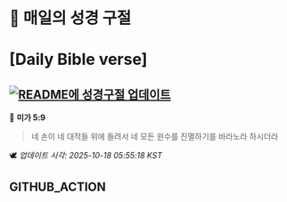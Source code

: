 # 🙏 매일의 성경 구절
# [Daily Bible verse]
## [![README에 성경구절 업데이트](https://github.com/DONGSUKA/first_test/actions/workflows/update-readme-bible.yml/badge.svg)](https://github.com/DONGSUKA/first_test/actions/workflows/update-readme-bible.yml)
<!-- START_BIBLE_VERSE -->
📖 **미가 5:9**
> 네 손이 네 대적들 위에 들려서 네 모든 원수를 진멸하기를 바라노라 하시더라

🕊️ _업데이트 시각: 2025-10-18 05:55:18 KST_
  <!-- END_BIBLE_VERSE -->
## GITHUB_ACTION
